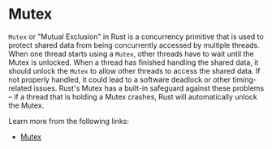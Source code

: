 # Mutex

`Mutex` or "Mutual Exclusion" in Rust is a concurrency primitive that is used to protect shared data from being concurrently accessed by multiple threads. When one thread starts using a `Mutex`, other threads have to wait until the Mutex is unlocked. When a thread has finished handling the shared data, it should unlock the `Mutex` to allow other threads to access the shared data. If not properly handled, it could lead to a software deadlock or other timing-related issues. Rust's Mutex has a built-in safeguard against these problems – if a thread that is holding a Mutex crashes, Rust will automatically unlock the Mutex.

Learn more from the following links:

- [Mutex](https://doc.rust-lang.org/std/sync/struct.Mutex.html)